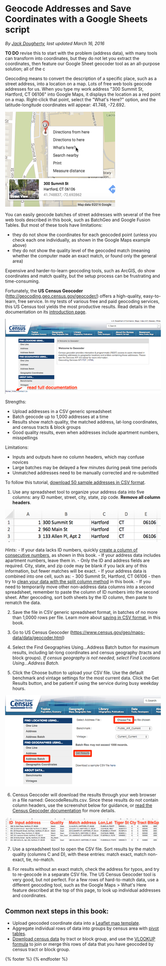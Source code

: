 # Geocode Addresses and Save Coordinates with a Google Sheets script

*By [Jack Dougherty](../../introduction/who.md), last updated March 16, 2016*

**TO DO** revise this to start with the problem (address data), with many tools can transform into coordinates, but they do not let you extract the coordinates, then feature our Google Sheet geocoder tool as an all-purpose solution; all of the c

Geocoding means to convert the description of a specific place, such as a street address, into a location on a map. Lots of free web tools geocode addresses for us. When you type my work address "300 Summit St, Hartford, CT 06106" into Google Maps, it displays the location as a red point on a map. Right-click that point, select the "What's Here?" option, and the latitude-longitude coordinates will appear: 41.748, -72.692.

![](google-maps-whats-here.png)

You can easily geocode batches of street addresses with several of the free web tools described in this book, such as BatchGeo and Google Fusion Tables. But most of these tools have limitations:
- they do not show the coordinates for each geocoded point (unless you check each one individually, as shown in the Google Maps example above)
- they do not show the quality level of the geocoded match (meaning whether the computer made an exact match, or found only the general area)

Expensive and harder-to-learn geocoding tools, such as ArcGIS, do show coordinates and match quality, but the setup process can be frustrating and time-consuming.

Fortunately, the **US Census Geocoder** (http://geocoding.geo.census.gov/geocoder/) offers a high-quality, easy-to-learn, free service. In my tests of various free and paid geocoding services, this US Census tool yields the most productive results. Read details in the documentation on its [introduction page](http://www.census.gov/geo/maps-data/data/geocoder.html).

![](census-geocoder-home.png)

Strengths:
- Upload addresses in a CSV generic spreadsheet
- Batch geocode up to 1,000 addresses at a time
- Results show match quality, the matched address, lat-long coordinates, and census tracts & block groups
- Good quality results, even when addresses include apartment numbers, misspellings

Limitations:
- Inputs and outputs have no column headers, which may confuse novices
- Large batches may be delayed a few minutes during peak time periods
- Unmatched addresses need to be manually corrected and re-submitted

To follow this tutorial, [download 50 sample addresses in CSV format](sample-addresses-50.csv).

1. Use any spreadsheet tool to organize your address data into five columns: any ID number, street, city, state, zip code. **Remove all column headers**.

  ![](address-no-column-headers.png)

  *Hints:*
    - If your data lacks ID numbers, quickly [create a column of consecutive numbers](../../transform/calculate/index.html), as shown in this book.
    - If your address data includes apartment numbers, leave them in.
    - Only the ID and address fields are required. City, state, and zip code may be blank if you lack any of this information, but fewer matches will be exact.
    - If your address data is combined into one cell, such as:
      - 300 Summit St, Hartford, CT 06106
      - then try to [clean your data with the split column method](../../transform/clean/index.html) in this book.
    - If you need to temporarily move other non-address data columns into a second spreadsheet, remember to paste the column of ID numbers into the second sheet. After geocoding, sort both sheets by the ID column, then paste to rematch the data.

2. Save the file in CSV generic spreadsheet format, in batches of no more than 1,0000 rows per file. Learn more about [saving in CSV format](../../transform/csv/index.html), in this book.

3. Go to US Census Geocoder (https://www.census.gov/geo/maps-data/data/geocoder.html)

4. Select the Find Geographies Using...Address Batch button for maximum results, including lat-long coordinates and census geography (tracts and block groups). *If census geography is not needed, select Find Locations Using...Address Batch.*

5. Click the Choose button to upload your CSV file. Use the default benchmark and vintage settings for the most current data. Click the Get Results button, and be patient if using the service during busy weekday hours.

  ![](census-geocoder-batch.png)

6. Census Geocoder will download the results through your web browser in a file named: GeocodeResults.csv. Since these results do not contain column headers, use the screenshot below for guidance, or [read the Census Geocoder documentation](http://www.census.gov/geo/maps-data/data/geocoder.html) for more details.

  ![](geocode-results.png)

7. Use a spreadsheet tool to open the CSV file. Sort results by the match quality (columns C and D), with these entries: match exact, match non-exact, tie, no-match.

8. For results without an exact match, check the address for typos, and try to re-geocode in a separate CSV file. The US Census Geocoder tool is very good, but not perfect. For a few rows of hard-to-match data, use a different geocoding tool, such as the Google Maps > What's Here feature described at the top of this page, to look up individual addresses and coordinates.

## Common next steps in this book:
- Upload geocoded coordinate data into a [Leaflet map template](../../leaflet/index.html).
- Aggregate individual rows of data into groups by census area with [pivot tables](../../spreadsheet/pivot).
- [Download census data](../find) by tract or block group, and use the [VLOOKUP formula](../../spreadsheet/vlookup/) to join or merge this rows of data that you have geocoded by census tract or block group.

{% footer %}
{% endfooter %}
